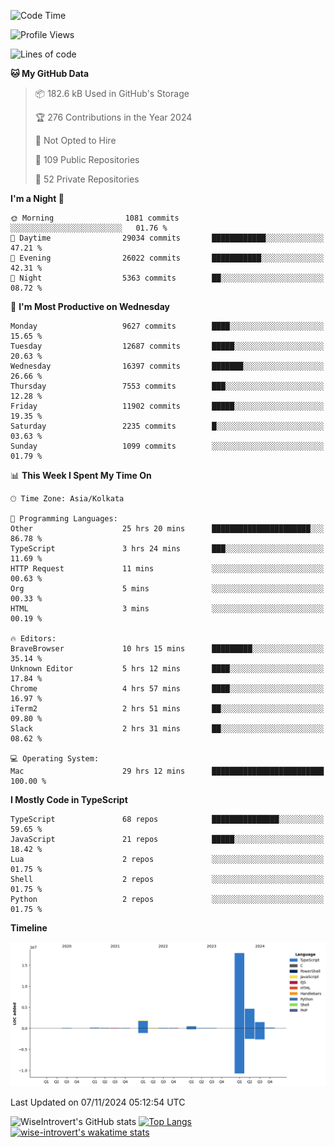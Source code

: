 <!--START_SECTION:waka-->
![Code Time](http://img.shields.io/badge/Code%20Time-1%2C794%20hrs%2043%20mins-blue)

![Profile Views](http://img.shields.io/badge/Profile%20Views-0-blue)

![Lines of code](https://img.shields.io/badge/From%20Hello%20World%20I%27ve%20Written-27.0%20million%20lines%20of%20code-blue)

**🐱 My GitHub Data** 

> 📦 182.6 kB Used in GitHub's Storage 
 > 
> 🏆 276 Contributions in the Year 2024
 > 
> 🚫 Not Opted to Hire
 > 
> 📜 109 Public Repositories 
 > 
> 🔑 52 Private Repositories 
 > 
**I'm a Night 🦉** 

```text
🌞 Morning                1081 commits        ░░░░░░░░░░░░░░░░░░░░░░░░░   01.76 % 
🌆 Daytime                29034 commits       ████████████░░░░░░░░░░░░░   47.21 % 
🌃 Evening                26022 commits       ███████████░░░░░░░░░░░░░░   42.31 % 
🌙 Night                  5363 commits        ██░░░░░░░░░░░░░░░░░░░░░░░   08.72 % 
```
📅 **I'm Most Productive on Wednesday** 

```text
Monday                   9627 commits        ████░░░░░░░░░░░░░░░░░░░░░   15.65 % 
Tuesday                  12687 commits       █████░░░░░░░░░░░░░░░░░░░░   20.63 % 
Wednesday                16397 commits       ███████░░░░░░░░░░░░░░░░░░   26.66 % 
Thursday                 7553 commits        ███░░░░░░░░░░░░░░░░░░░░░░   12.28 % 
Friday                   11902 commits       █████░░░░░░░░░░░░░░░░░░░░   19.35 % 
Saturday                 2235 commits        █░░░░░░░░░░░░░░░░░░░░░░░░   03.63 % 
Sunday                   1099 commits        ░░░░░░░░░░░░░░░░░░░░░░░░░   01.79 % 
```


📊 **This Week I Spent My Time On** 

```text
🕑︎ Time Zone: Asia/Kolkata

💬 Programming Languages: 
Other                    25 hrs 20 mins      ██████████████████████░░░   86.78 % 
TypeScript               3 hrs 24 mins       ███░░░░░░░░░░░░░░░░░░░░░░   11.69 % 
HTTP Request             11 mins             ░░░░░░░░░░░░░░░░░░░░░░░░░   00.63 % 
Org                      5 mins              ░░░░░░░░░░░░░░░░░░░░░░░░░   00.33 % 
HTML                     3 mins              ░░░░░░░░░░░░░░░░░░░░░░░░░   00.19 % 

🔥 Editors: 
BraveBrowser             10 hrs 15 mins      █████████░░░░░░░░░░░░░░░░   35.14 % 
Unknown Editor           5 hrs 12 mins       ████░░░░░░░░░░░░░░░░░░░░░   17.84 % 
Chrome                   4 hrs 57 mins       ████░░░░░░░░░░░░░░░░░░░░░   16.97 % 
iTerm2                   2 hrs 51 mins       ██░░░░░░░░░░░░░░░░░░░░░░░   09.80 % 
Slack                    2 hrs 31 mins       ██░░░░░░░░░░░░░░░░░░░░░░░   08.62 % 

💻 Operating System: 
Mac                      29 hrs 12 mins      █████████████████████████   100.00 % 
```

**I Mostly Code in TypeScript** 

```text
TypeScript               68 repos            ███████████████░░░░░░░░░░   59.65 % 
JavaScript               21 repos            █████░░░░░░░░░░░░░░░░░░░░   18.42 % 
Lua                      2 repos             ░░░░░░░░░░░░░░░░░░░░░░░░░   01.75 % 
Shell                    2 repos             ░░░░░░░░░░░░░░░░░░░░░░░░░   01.75 % 
Python                   2 repos             ░░░░░░░░░░░░░░░░░░░░░░░░░   01.75 % 
```



**Timeline**

![Lines of Code chart](https://raw.githubusercontent.com/wise-introvert/wise-introvert/master/assets/bar_graph.png)


 Last Updated on 07/11/2024 05:12:54 UTC
<!--END_SECTION:waka-->

![WiseIntrovert's GitHub stats](https://github-readme-stats.vercel.app/api?username=wise-introvert&count_private=true&show_icons=true)
[![Top Langs](https://github-readme-stats.vercel.app/api/top-langs/?username=wise-introvert&langs_count=10)](https://github.com/anuraghazra/github-readme-stats)
[![wise-introvert's wakatime stats](https://github-readme-stats.vercel.app/api/wakatime?username=wiseintrovert)](https://github.com/anuraghazra/github-readme-stats)
